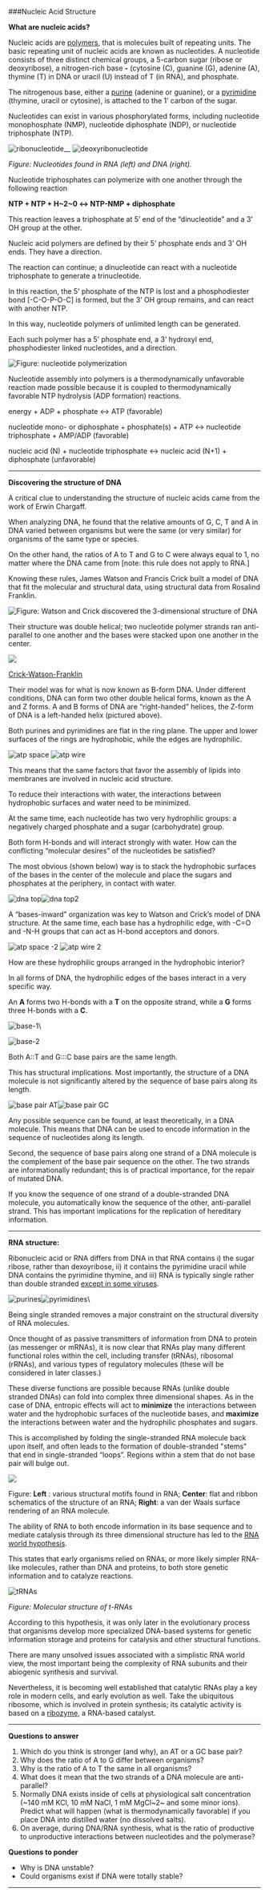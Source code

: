 ###Nucleic Acid Structure

**What are nucleic acids?**

Nucleic acids are [polymers](http://en.wikipedia.org/wiki/Polymer), that
is molecules built of repeating units. The basic repeating unit of
nucleic acids are known as nucleotides. A nucleotide consists of three
distinct chemical groups, a 5-carbon sugar (ribose or deoxyribose), a
nitrogen-rich base **-** (cytosine (C), guanine (G), adenine (A),
thymine (T) in DNA or uracil (U) instead of T (in RNA), and phosphate.

The nitrogenous base, either a
[purine](http://en.wikipedia.org/wiki/Purine) (adenine or guanine), or a
[pyrimidine](http://en.wikipedia.org/wiki/Pyrimidine) (thymine, uracil
or cytosine), is attached to the 1’ carbon of the sugar.

Nucleotides can exist in various phosphorylated forms, including
nucleotide monophosphate (NMP), nucleotide diphosphate (NDP), or
nucleotide triphosphate (NTP).

![ribonucleotide](./img/RIBOnucleotide.gif)__ ![deoxyribonucleotide](./img/DEOXYRIBOnucleotide.gif)

*Figure: Nucleotides found in RNA (left) and DNA (right).*

Nucleotide triphosphates can polymerize with one another through the
following reaction

**NTP + NTP + H~2~0 ↔ NTP-NMP + diphosphate**

This reaction leaves a triphosphate at 5’ end of the “dinucleotide” and
a 3’ OH group at the other.

Nucleic acid polymers are defined by their 5’ phosphate ends and 3’ OH
ends. They have a direction.

The reaction can continue; a dinucleotide can react with a nucleotide
triphosphate to generate a trinucleotide.

In this reaction, the 5’ phosphate of the NTP is lost and a
phosphodiester bond [-C-O-P-O-C] is formed, but the 3’ OH group remains,
and can react with another NTP.

In this way, nucleotide polymers of unlimited length can be generated.

Each such polymer has a 5’ phosphate end, a 3’ hydroxyl end,
phosphodiester linked nucleotides, and a direction.

![*Figure: nucleotide polymerization*](./img/nucleotide%20polymerization.jpg)


Nucleotide assembly into polymers is a thermodynamically unfavorable
reaction made possible because it is coupled to thermodynamically
favorable NTP hydrolysis (ADP formation) reactions.

energy + ADP + phosphate ↔ ATP (favorable)

nucleotide mono- or diphosphate + phosphate(s) + ATP ↔ nucleotide triphosphate + AMP/ADP (favorable)

nucleic acid (N) + nucleotide triphosphate ↔ nucleic acid (N+1) + diphosphate (unfavorable)

* * * * *

**Discovering the structure of DNA**

 A critical clue to understanding the structure of nucleic acids came
from the work of Erwin Chargaff.

When analyzing DNA, he found that the relative amounts of G, C, T and A
in DNA varied between organisms but were the same (or very similar) for
organisms of the same type or species.

On the other hand, the ratios of A to T and G to C were always equal to
1, no matter where the DNA came from [note: this rule does not apply to
RNA.]

Knowing these rules, James Watson and Francis Crick built a model of DNA
that fit the molecular and structural data, using structural data from
Rosalind Franklin.

![*Figure: Watson and Crick discovered the 3-dimensional structure of DNA*](./img/ThinkWC.jpg)

Their structure was double helical; two nucleotide polymer strands ran
anti-parallel to one another and the bases were stacked upon one another
in the center.

![ ](./img/DNAforms.jpg)

[Crick-Watson-Franklin](../../BioFun-Support/labs/Watson-Crick-Franklin/Watson-Crick-Franklin.html)

Their model was for what is now known as B-form DNA. Under different
conditions, DNA can form two other double helical forms, known as the A
and Z forms. A and B forms of DNA are “right-handed” helices, the Z-form
of DNA is a left-handed helix (pictured above).

Both purines and pyrimidines are flat in the ring plane. The upper and
lower surfaces of the rings are hydrophobic, while the edges are
hydrophilic.

![atp space](./img/atpSIDEfill.jpg) ![atp wire](./img/atpSIDEwire.jpg)


This means that the same factors that favor the assembly of lipids into
membranes are involved in nucleic acid structure.

To reduce their interactions with water, the interactions between
hydrophobic surfaces and water need to be minimized.

At the same time, each nucleotide has two very hydrophilic groups: a
negatively charged phosphate and a sugar (carbohydrate) group.

Both form H-bonds and will interact strongly with water. How can the
conflicting “molecular desires” of the nucleotides be satisfied?

The most obvious (shown below) way is to stack the hydrophobic surfaces of the
bases in the center of the molecule and place the sugars and phosphates
at the periphery, in contact with water.

![dna top](./img/DNATop1.gif)![dna top2](./img/DNATop2.gif)

A “bases-inward” organization was key to Watson and Crick’s model of DNA
structure. At the same time, each base has a hydrophilic edge, with -C=O
and -N-H groups that can act as H-bond acceptors and donors.

![atp space -2](./img/atpSPACE2.jpg) ![atp wire 2](./img/atpWire.jpg)

How are these hydrophilic groups arranged in the hydrophobic interior?

In all forms of DNA, the hydrophilic edges of the bases interact in a
very specific way.

An **A** forms two H-bonds with a **T** on the opposite strand, while a
**G** forms three H-bonds with a **C**.

![base-1](./img/baseAT.jpg)\

![base-2](./img/baseGC.jpg)

Both A::T and G:::C base pairs are the same length.

This has structural implications. Most importantly, the structure of a
DNA molecule is not significantly altered by the sequence of base pairs
along its length.

![base pair AT](./img/basePairAT.jpg)![base pair GC](./img/basePairGC.jpg)

Any possible sequence can be found, at least theoretically, in a DNA
molecule. This means that DNA can be used to encode information in the
sequence of nucleotides along its length.

Second, the sequence of base pairs along one strand of a DNA molecule is
the complement of the base pair sequence on the other. The two strands
are informationally redundant; this is of practical importance, for the
repair of mutated DNA.

If you know the sequence of one strand of a double-stranded DNA
molecule, you automatically know the sequence of the other,
anti-parallel strand. This has important implications for the
replication of hereditary information.

* * * * *

**RNA structure:**

Ribonucleic acid or RNA differs from DNA in that RNA contains i) the
sugar ribose, rather than dexoyribose, ii) it contains the pyrimidine
uracil while DNA contains the pyrimidine thymine, and iii) RNA is
typically single rather than double stranded [except in some
viruses](http://tolweb.org/Single-stranded_DNA_Viruses/21829).

![purines](./img/purines.jpg)![pyrimidines](./img/pyrimidines.jpg)\

Being single stranded removes a major constraint on the structural
diversity of RNA molecules.

Once thought of as passive transmitters of information from DNA to
protein (as messenger or mRNAs), it is now clear that RNAs play many
different functional roles within the cell, including transfer (tRNAs),
ribosomal (rRNAs), and various types of regulatory molecules (these will
be considered in later classes.)

These diverse functions are possible because RNAs (unlike double
stranded DNAs) can fold into complex three dimensional shapes. As in the
case of DNA, entropic effects will act to **minimize** the interactions
between water and the hydrophobic surfaces of the nucleotide bases, and
**maximize** the interactions between water and the hydrophilic
phosphates and sugars.

This is accomplished by folding the single-stranded RNA molecule back
upon itself, and often leads to the formation of double-stranded "stems"
that end in single-stranded “loops”. Regions within a stem that do not
base pair will bulge out.

![ ](./img/RNA-Folding.jpg)

Figure: **Left** : various structural motifs found in RNA; **Center**: flat and
ribbon schematics of the structure of an RNA; **Right**: a van der Waals
surface rendering of an RNA molecule.

The ability of RNA to both encode information in its base sequence and to mediate 
catalysis through its three dimensional structure has led to the 
[RNA world hypothesis](http://www.science20.com/news_articles/rna_world_hypothesis_gets_challenge-90437).

This states that early organisms relied on RNAs, or more likely simpler
RNA-like molecules, rather than DNA and proteins, to both store genetic
information and to catalyze reactions.

![tRNAs](./img/tRNA2.jpg)

*Figure: Molecular structure of t-RNAs*
 
 According to this hypothesis, it was only later in the evolutionary
process that organisms develop more specialized DNA-based systems for
genetic information storage and proteins for catalysis and other
structural functions.

There are many unsolved issues associated with a simplistic RNA world
view, the most important being the complexity of RNA subunits and their
abiogenic synthesis and survival.

Nevertheless, it is becoming well established that catalytic RNAs play a
key role in modern cells, and early evolution as well. Take the
ubiquitous ribosome, which is involved in protein synthesis; its
catalytic activity is based on a
[ribozyme](http://users.rcn.com/jkimball.ma.ultranet/BiologyPages/R/Ribozymes.html),
a RNA-based catalyst.

* * * * *

**Questions to answer**

1.  Which do you think is stronger (and why), an AT or a GC base pair?
2.  Why does the ratio of A to G differ between organisms?
3.  Why is the ratio of A to T the same in all organisms?
4.  What does it mean that the two strands of a DNA molecule are
    anti-parallel?
5.  Normally DNA exists inside of cells at physiological salt
    concentration (\~140 mM KCl, 10 mM NaCl, 1 mM MgCl~2~ and some minor
    ions). Predict what will happen (what is thermodynamically
    favorable) if you place DNA into distilled water (no dissolved
    salts).
6.  On average, during DNA/RNA synthesis, what is the ratio of
    productive to unproductive interactions between nucleotides and the
    polymerase?

**Questions to ponder**

-   Why is DNA unstable?
-   Could organisms exist if DNA were totally stable?

* * * * *